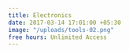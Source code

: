 ```yaml
---
title: Electronics
date: 2017-03-14 17:01:00 +05:30
image: "/uploads/tools-02.png"
free hours: Unlimited Access
---
```


